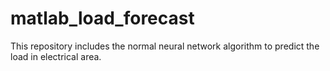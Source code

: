# matlab_load_forecast
This repository includes the normal neural network algorithm to predict the load in electrical area.
